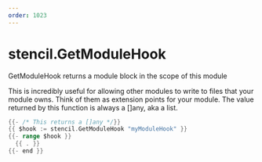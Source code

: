 ```yaml
---
order: 1023
---
```


<!-- Generated by tools/docgen. DO NOT EDIT. -->

# stencil.GetModuleHook

GetModuleHook returns a module block in the scope of this module

This is incredibly useful for allowing other modules to write to files
that your module owns. Think of them as extension points for your
module. The value returned by this function is always a []any, aka a
list.

```go
{{- /* This returns a []any */}}
{{ $hook := stencil.GetModuleHook "myModuleHook" }}
{{- range $hook }}
  {{ . }}
{{- end }}
```
